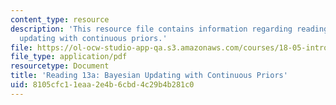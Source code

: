 ```yaml
---
content_type: resource
description: 'This resource file contains information regarding reading 13a: bayesian
  updating with continuous priors.'
file: https://ol-ocw-studio-app-qa.s3.amazonaws.com/courses/18-05-introduction-to-probability-and-statistics-spring-2014/8105cfc11eaa2e4b6cbd4c29b4b281c0_MIT18_05S14_Reading13a.pdf
file_type: application/pdf
resourcetype: Document
title: 'Reading 13a: Bayesian Updating with Continuous Priors'
uid: 8105cfc1-1eaa-2e4b-6cbd-4c29b4b281c0
---
```

